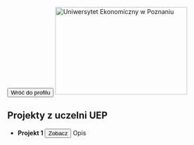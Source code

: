 <a href="https://github.com/toniemasz" target="_blank"><button>Wróć do profilu</button></a>
<img title="UEP" alt="Uniwersytet Ekonomiczny w Poznaniu" src="/uep.jpg" style="width: 300px; height: 200px;">

## Projekty z uczelni UEP

- **Projekt 1** <a href="https://github.com/toniemasz/PowerBI_projects" target="_blank"><button>Zobacz</button></a>
Opis

